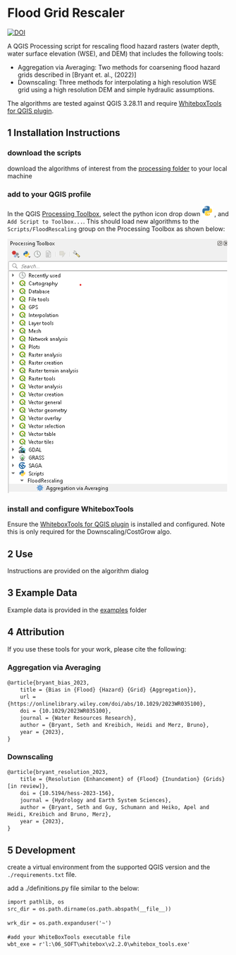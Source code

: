 # Flood Grid Rescaler

[![DOI](https://zenodo.org/badge/547351392.svg)](https://zenodo.org/badge/latestdoi/547351392)

A QGIS Processing script for rescaling flood hazard rasters (water depth, water surface elevation (WSE), and DEM) that includes the following tools:
- Aggregation via Averaging: Two methods for coarsening flood hazard grids described in [Bryant et. al., (2022)]
- Downscaling: Three methods for interpolating a high resolution WSE grid using a high resolution DEM and simple hydraulic assumptions.

The algorithms are tested against QGIS 3.28.11 and require [WhiteboxTools for QGIS plugin](https://www.whiteboxgeo.com/manual/wbt_book/qgis_plugin.html).

## 1 Installation Instructions

### download the scripts
download the algorithms of interest from the [processing folder](floodrescaler/processing) to your local machine

### add to your QGIS profile
In the QGIS [Processing Toolbox](https://docs.qgis.org/3.22/en/docs/user_manual/processing/toolbox.html#the-toolbox), select the python icon drop down ![Scripts](/assets/mIconPythonFile.png) , and `Add Script to Toolbox...`. This should load new algorithms to the `Scripts/FloodRescaling` group on the Processing Toolbox as shown below:

![screen capture](/assets/processingToolbox_screengrab.png)

### install and configure WhiteboxTools
Ensure the [WhiteboxTools for QGIS plugin](https://www.whiteboxgeo.com/manual/wbt_book/qgis_plugin.html) is installed and configured. 
Note this is only required for the Downscaling/CostGrow algo. 

## 2 Use
Instructions are provided on the algorithm dialog

## 3 Example Data

Example data is provided in the [examples](/examples) folder

## 4 Attribution

If you use these tools for your work, please cite the following:

### Aggregation via Averaging

```
@article{bryant_bias_2023,
	title = {Bias in {Flood} {Hazard} {Grid} {Aggregation}},
	url = {https://onlinelibrary.wiley.com/doi/abs/10.1029/2023WR035100},
	doi = {10.1029/2023WR035100}, 
	journal = {Water Resources Research},
	author = {Bryant, Seth and Kreibich, Heidi and Merz, Bruno},
	year = {2023},
}
```


### Downscaling

```
@article{bryant_resolution_2023,
	title = {Resolution {Enhancement} of {Flood} {Inundation} {Grids} [in review]},
	doi = {10.5194/hess-2023-156},
	journal = {Hydrology and Earth System Sciences},
	author = {Bryant, Seth and Guy, Schumann and Heiko, Apel and Heidi, Kreibich and Bruno, Merz},
	year = {2023},
}
```

## 5 Development

create a virtual environment from the supported QGIS version and the `./requirements.txt` file. 

add a ./definitions.py file similar to the below:

```
import pathlib, os
src_dir = os.path.dirname(os.path.abspath(__file__))

wrk_dir = os.path.expanduser('~')

#add your WhiteBoxTools executable file
wbt_exe = r'l:\06_SOFT\whitebox\v2.2.0\whitebox_tools.exe'
```
